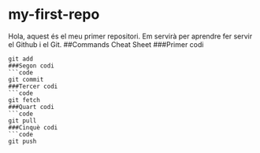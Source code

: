 # my-first-repo
Hola, aquest és el meu primer repositori. Em servirà per aprendre fer servir el Github i el Git.
##Commands Cheat Sheet
###Primer codi
```code
git add
###Segon codi
```code
git commit
###Tercer codi
```code
git fetch
###Quart codi
```code
git pull
###Cinquè codi
```code
git push
